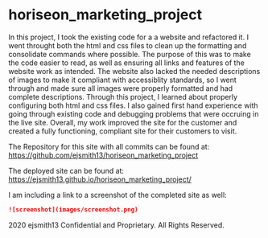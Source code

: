 # horiseon_marketing_project

In this project, I took the existing code for a a website and refactored it. I went throught both the html and css files to clean up the formatting and consolidate commands where possible. The purpose of this was to make the code easier to read, as well as ensuring all links and features of the website work as intended. The website also lacked the needed descriptions of images to make it compliant with accessiblity standards, so I went through and made sure all images were properly formatted and had complete descriptions. Through this project, I learned about properly configuring both html and css files. I also gained first hand experience with going through existing code and debugging problems that were occruing in the live site. Overall, my work improved the site for the customer and created a fully functioning, compliant site for their customers to visit. 

The Repository for this site with all commits can be found at: 
https://github.com/ejsmith13/horiseon_marketing_project

The deployed site can be found at: 
https://ejsmith13.github.io/horiseon_marketing_project/

I am including a link to a screenshot of the completed site as well:

```md
![screenshot](images/screenshot.png)
```


2020 ejsmith13  Confidential and Proprietary. All Rights Reserved.